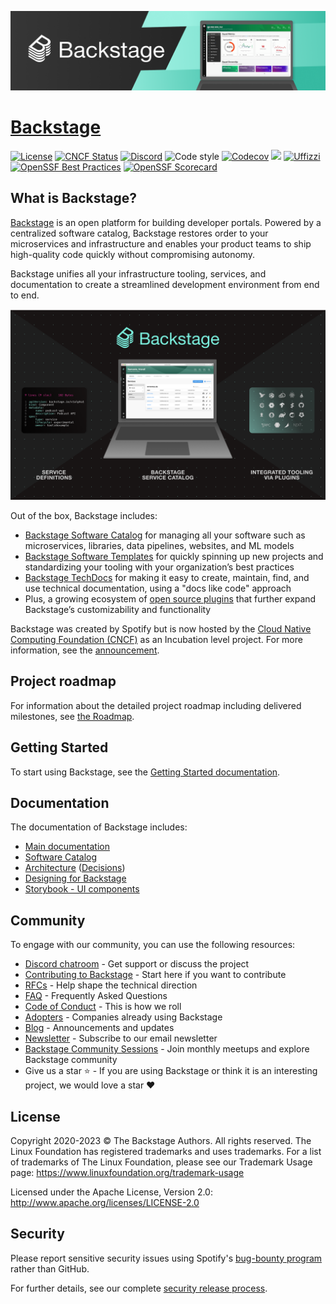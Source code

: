 [![headline](docs/assets/headline.png)](https://backstage.io/)

# [Backstage](https://backstage.io)

[![License](https://img.shields.io/badge/License-Apache%202.0-blue.svg)](https://opensource.org/licenses/Apache-2.0)
[![CNCF Status](https://img.shields.io/badge/cncf%20status-incubation-blue.svg)](https://www.cncf.io/projects)
[![Discord](https://img.shields.io/discord/687207715902193673)](https://discord.gg/backstage-687207715902193673)
![Code style](https://img.shields.io/badge/code_style-prettier-ff69b4.svg)
[![Codecov](https://img.shields.io/codecov/c/github/backstage/backstage)](https://codecov.io/gh/backstage/backstage)
[![](https://img.shields.io/github/v/release/backstage/backstage)](https://github.com/backstage/backstage/releases)
[![Uffizzi](https://img.shields.io/endpoint?url=https%3A%2F%2Fapp.uffizzi.com%2Fapi%2Fv1%2Fpublic%2Fshields%2Fgithub.com%2Fbackstage%2Fbackstage)](https://app.uffizzi.com/ephemeral-environments/backstage/backstage)
[![OpenSSF Best Practices](https://bestpractices.coreinfrastructure.org/projects/7678/badge)](https://bestpractices.coreinfrastructure.org/projects/7678)
[![OpenSSF Scorecard](https://api.securityscorecards.dev/projects/github.com/backstage/backstage/badge)](https://securityscorecards.dev/viewer/?uri=github.com/backstage/backstage)

## What is Backstage?

[Backstage](https://backstage.io/) is an open platform for building developer portals. Powered by a centralized software catalog, Backstage restores order to your microservices and infrastructure and enables your product teams to ship high-quality code quickly without compromising autonomy.

Backstage unifies all your infrastructure tooling, services, and documentation to create a streamlined development environment from end to end.

![software-catalog](docs/assets/header.png)

Out of the box, Backstage includes:

- [Backstage Software Catalog](https://backstage.io/docs/features/software-catalog/) for managing all your software such as microservices, libraries, data pipelines, websites, and ML models
- [Backstage Software Templates](https://backstage.io/docs/features/software-templates/) for quickly spinning up new projects and standardizing your tooling with your organization’s best practices
- [Backstage TechDocs](https://backstage.io/docs/features/techdocs/) for making it easy to create, maintain, find, and use technical documentation, using a "docs like code" approach
- Plus, a growing ecosystem of [open source plugins](https://github.com/backstage/backstage/tree/master/plugins) that further expand Backstage’s customizability and functionality

Backstage was created by Spotify but is now hosted by the [Cloud Native Computing Foundation (CNCF)](https://www.cncf.io) as an Incubation level project. For more information, see the [announcement](https://backstage.io/blog/2022/03/16/backstage-turns-two#out-of-the-sandbox-and-into-incubation).

## Project roadmap

For information about the detailed project roadmap including delivered milestones, see [the Roadmap](https://backstage.io/docs/overview/roadmap).

## Getting Started

To start using Backstage, see the [Getting Started documentation](https://backstage.io/docs/getting-started).

## Documentation

The documentation of Backstage includes:

- [Main documentation](https://backstage.io/docs)
- [Software Catalog](https://backstage.io/docs/features/software-catalog/)
- [Architecture](https://backstage.io/docs/overview/architecture-overview) ([Decisions](https://backstage.io/docs/architecture-decisions/))
- [Designing for Backstage](https://backstage.io/docs/dls/design)
- [Storybook - UI components](https://backstage.io/storybook)

## Community

To engage with our community, you can use the following resources:

- [Discord chatroom](https://discord.gg/backstage-687207715902193673) - Get support or discuss the project
- [Contributing to Backstage](https://github.com/backstage/backstage/blob/master/CONTRIBUTING.md) - Start here if you want to contribute
- [RFCs](https://github.com/backstage/backstage/labels/rfc) - Help shape the technical direction
- [FAQ](https://backstage.io/docs/FAQ) - Frequently Asked Questions
- [Code of Conduct](CODE_OF_CONDUCT.md) - This is how we roll
- [Adopters](ADOPTERS.md) - Companies already using Backstage
- [Blog](https://backstage.io/blog/) - Announcements and updates
- [Newsletter](https://spoti.fi/backstagenewsletter) - Subscribe to our email newsletter
- [Backstage Community Sessions](https://github.com/backstage/community) - Join monthly meetups and explore Backstage community
- Give us a star ⭐️ - If you are using Backstage or think it is an interesting project, we would love a star ❤️

## License

Copyright 2020-2023 © The Backstage Authors. All rights reserved. The Linux Foundation has registered trademarks and uses trademarks. For a list of trademarks of The Linux Foundation, please see our Trademark Usage page: https://www.linuxfoundation.org/trademark-usage

Licensed under the Apache License, Version 2.0: http://www.apache.org/licenses/LICENSE-2.0

## Security

Please report sensitive security issues using Spotify's [bug-bounty program](https://hackerone.com/spotify) rather than GitHub.

For further details, see our complete [security release process](SECURITY.md).
